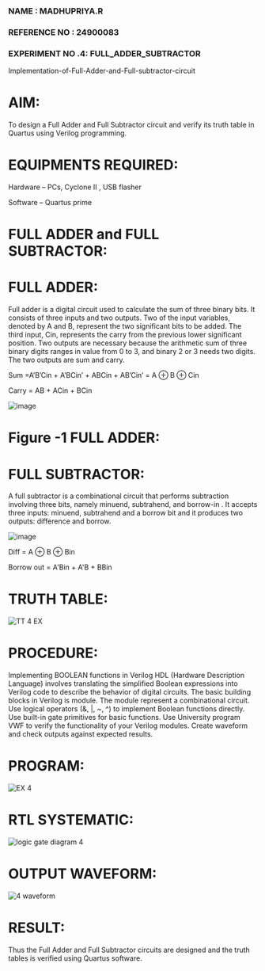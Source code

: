 ### NAME : MADHUPRIYA.R
### REFERENCE NO : 24900083
### EXPERIMENT NO .4: FULL_ADDER_SUBTRACTOR

Implementation-of-Full-Adder-and-Full-subtractor-circuit

# AIM:

To design a Full Adder and Full Subtractor circuit and verify its truth table in Quartus using Verilog programming.

# EQUIPMENTS REQUIRED:

Hardware – PCs, Cyclone II , USB flasher

Software – Quartus prime

# FULL ADDER and FULL SUBTRACTOR:

# FULL ADDER:

Full adder is a digital circuit used to calculate the sum of three binary bits. It consists of three inputs and two outputs. Two of the input variables, denoted by A and B, represent the two significant bits to be added. The third input, Cin, represents the carry from the previous lower significant position. Two outputs are necessary because the arithmetic sum of three binary digits ranges in value from 0 to 3, and binary 2 or 3 needs two digits. The two outputs are sum and carry.

Sum =A’B’Cin + A’BCin’ + ABCin + AB’Cin’ = A ⊕ B ⊕ Cin 

Carry = AB + ACin + BCin

![image](https://github.com/naavaneetha/FULL_ADDER_SUBTRACTOR/assets/154305477/0f30ba51-5ffb-4198-845f-18e054f675e7)

# Figure -1 FULL ADDER:

# FULL SUBTRACTOR:

A full subtractor is a combinational circuit that performs subtraction involving three bits, namely minuend, subtrahend, and borrow-in . It accepts three inputs: minuend, subtrahend and a borrow bit and it produces two outputs: difference and borrow.

![image](https://github.com/naavaneetha/FULL_ADDER_SUBTRACTOR/assets/154305477/02b24f51-ab51-4304-9ad6-7b81ffc1ead5)

Diff = A ⊕ B ⊕ Bin 

Borrow out = A'Bin + A'B + BBin

# TRUTH TABLE:


![TT 4 EX](https://github.com/user-attachments/assets/8e03d675-961d-48e9-9488-a7311e751748)

# PROCEDURE:

Implementing BOOLEAN functions in Verilog HDL (Hardware Description Language) involves translating the simplified Boolean expressions into Verilog code to describe the behavior of digital circuits. The basic building blocks in Verilog is module. The module represent a combinational circuit. Use logical operators (&, |, ~, ^) to implement Boolean functions directly. Use built-in gate primitives for basic functions. Use University program VWF to verify the functionality of your Verilog modules. Create waveform and check outputs against expected results.

# PROGRAM:


![EX 4](https://github.com/user-attachments/assets/9e7f0243-43d9-452c-824b-62963166b008)

# RTL SYSTEMATIC:

![logic gate diagram 4](https://github.com/user-attachments/assets/fb36aa01-0bc2-4188-a894-81d7d2d40b70)


# OUTPUT WAVEFORM:

![4 waveform](https://github.com/user-attachments/assets/49cd36eb-1428-43f9-b6d0-8f5579d7c1ed)

# RESULT:

Thus the Full Adder and Full Subtractor circuits are designed and the truth tables is verified using Quartus software.



